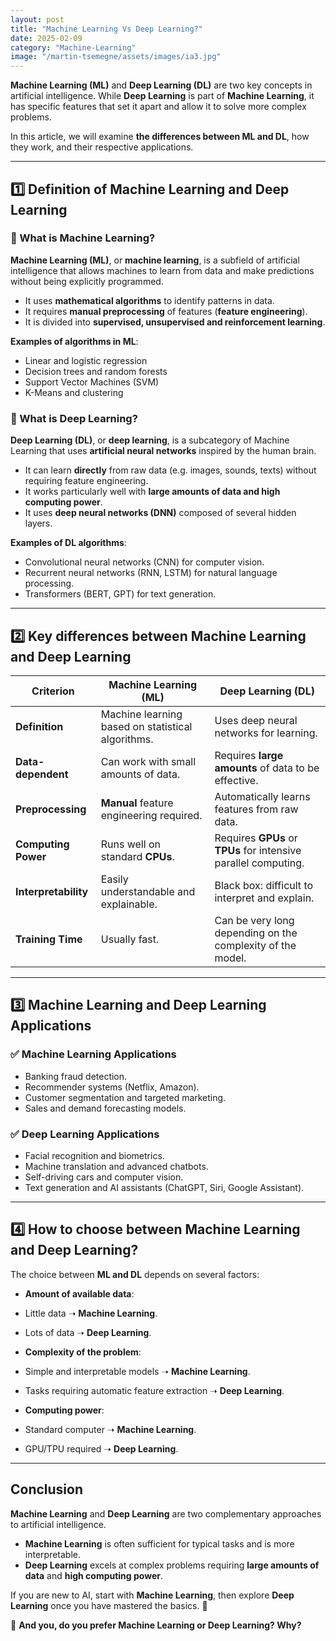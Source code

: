 ```yaml
---
layout: post
title: "Machine Learning Vs Deep Learning?"
date: 2025-02-09
category: "Machine-Learning"
image: "/martin-tsemegne/assets/images/ia3.jpg"
---
```



 **Machine Learning (ML)** and **Deep Learning (DL)** are two key concepts in artificial intelligence. While **Deep Learning** is part of **Machine Learning**, it has specific features that set it apart and allow it to solve more complex problems.

In this article, we will examine **the differences between ML and DL**, how they work, and their respective applications.

---

## 1️⃣ Definition of Machine Learning and Deep Learning

### 📌 What is Machine Learning?
**Machine Learning (ML)**, or **machine learning**, is a subfield of artificial intelligence that allows machines to learn from data and make predictions without being explicitly programmed.

- It uses **mathematical algorithms** to identify patterns in data.
- It requires **manual preprocessing** of features (**feature engineering**).
- It is divided into **supervised, unsupervised and reinforcement learning**.

**Examples of algorithms in ML**:
- Linear and logistic regression
- Decision trees and random forests
- Support Vector Machines (SVM)
- K-Means and clustering

### 📌 What is Deep Learning?
**Deep Learning (DL)**, or **deep learning**, is a subcategory of Machine Learning that uses **artificial neural networks** inspired by the human brain.

- It can learn **directly** from raw data (e.g. images, sounds, texts) without requiring feature engineering.
- It works particularly well with **large amounts of data and high computing power**.
- It uses **deep neural networks (DNN)** composed of several hidden layers.

**Examples of DL algorithms**:
- Convolutional neural networks (CNN) for computer vision.
- Recurrent neural networks (RNN, LSTM) for natural language processing.
- Transformers (BERT, GPT) for text generation.

---

## 2️⃣ Key differences between Machine Learning and Deep Learning

| Criterion | Machine Learning (ML) | Deep Learning (DL) |
|---------|----------------------|----------------------|
| **Definition** | Machine learning based on statistical algorithms. | Uses deep neural networks for learning. |
| **Data-dependent** | Can work with small amounts of data. | Requires **large amounts** of data to be effective. |
| **Preprocessing** | **Manual** feature engineering required. | Automatically learns features from raw data. |
| **Computing Power** | Runs well on standard **CPUs**. | Requires **GPUs** or **TPUs** for intensive parallel computing. |
| **Interpretability** | Easily understandable and explainable. | Black box: difficult to interpret and explain. |
| **Training Time** | Usually fast. | Can be very long depending on the complexity of the model. |

---

## 3️⃣ Machine Learning and Deep Learning Applications

### ✅ **Machine Learning Applications**
- Banking fraud detection.
- Recommender systems (Netflix, Amazon).
- Customer segmentation and targeted marketing.
- Sales and demand forecasting models.

### ✅ **Deep Learning Applications**
- Facial recognition and biometrics.
- Machine translation and advanced chatbots.
- Self-driving cars and computer vision.
- Text generation and AI assistants (ChatGPT, Siri, Google Assistant).

---

## 4️⃣ How to choose between Machine Learning and Deep Learning?
The choice between **ML and DL** depends on several factors:

- **Amount of available data**:
- Little data ➝ **Machine Learning**.
- Lots of data ➝ **Deep Learning**.

- **Complexity of the problem**:
- Simple and interpretable models ➝ **Machine Learning**.
- Tasks requiring automatic feature extraction ➝ **Deep Learning**.

- **Computing power**:
- Standard computer ➝ **Machine Learning**.
- GPU/TPU required ➝ **Deep Learning**.

---

## Conclusion
**Machine Learning** and **Deep Learning** are two complementary approaches to artificial intelligence.

- **Machine Learning** is often sufficient for typical tasks and is more interpretable.
- **Deep Learning** excels at complex problems requiring **large amounts of data** and **high computing power**.

If you are new to AI, start with **Machine Learning**, then explore **Deep Learning** once you have mastered the basics. 🚀

📌 **And you, do you prefer Machine Learning or Deep Learning? Why?**
